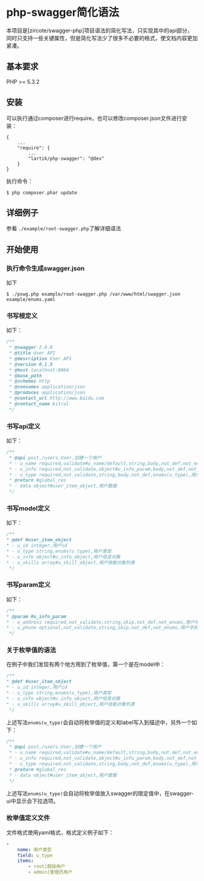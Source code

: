 # php-swagger简化语法
本项目是[zircote/swagger-php]项目语法的简化写法，只实现其中的api部分，同时只支持一些关键属性，但是简化写法少了很多不必要的格式，使文档内容更加紧凑。

## 基本要求
PHP >= 5.3.2

## 安装
可以执行通过composer进行require，也可以修改composer.json文件进行安装：
```
{
    ...
    "require": {
        ...
        "lartik/php-swagger": "@dev"
    }
}
```
执行命令：
```
$ php composer.phar update
```

## 详细例子
参看 `./example/root-swagger.php`了解详细语法

## 开始使用
### 执行命令生成swagger.json
如下
```
$ ./pswg.php example/root-swagger.php /var/www/html/swagger.json example/enums.yaml
```
### 书写根定义
如下：
```php
/**
 * @swagger 2.0.0
 * @title User API
 * @description User API
 * @version 0.1.9
 * @host localhost:8064
 * @base_path
 * @schemes http
 * @consumes application/json
 * @produces application/json
 * @contact_url http://www.baidu.com
 * @contact_name kitral
 */
```

### 书写api定义
如下：
```php
/**
 * @api post,/users,User,创建一个用户
 * - u_name required,validate#u_name/default,string,body,not_def,not_enums,用户昵称
 * - u_info required,not_validate,object#u_info_param,body,not_def,not_enums,用户信息
 * - u_type required,not_validate,string,body,not_def,enums(u_type),用户类型
 * @return #global_res
 * - data object#user_item_object,用户数据
 */
```

### 书写model定义
如下：
```php
/**
* @def #user_item_object
* - u_id integer,用户id
* - u_type string,enums(u_type),用户类型
* - u_info object#u_info_object,用户信息对象
* - u_skills array#u_skill_object,用户技能对象列表
 */
```


### 书写param定义
如下：
```php
/**
* @param #u_info_param
* - u_address required,not_validate,string,skip,not_def,not_enums,用户地址
* - u_phone optional,not_validate,string,skip,not_def,not_enums,用户手机号码
 */
```

### 关于枚举值的语法
在例子中我们发现有两个地方用到了枚举值，第一个是在model中：

```php
/**
* @def #user_item_object
* - u_id integer,用户id
* - u_type string,enums(u_type),用户类型
* - u_info object#u_info_object,用户信息对象
* - u_skills array#u_skill_object,用户技能对象列表
 */
```
上述写法`enums(u_type)`会自动将枚举值的定义和label写入到描述中，另外一个如下：

```php
/**
 * @api post,/users,User,创建一个用户
 * - u_name required,validate#u_name/default,string,body,not_def,not_enums,用户昵称
 * - u_info required,not_validate,object#u_info_param,body,not_def,not_enums,用户信息
 * - u_type required,not_validate,string,body,not_def,enums(u_type),用户类型
 * @return #global_res
 * - data object#user_item_object,用户数据
 */
```
上述写法`enums(u_type)`会自动将枚举值放入swagger的限定值中，在swagger-ui中显示会下拉选项。

### 枚举值定义文件
文件格式使用yaml格式，格式定义例子如下：
```yaml
-
    name: 用户类型
    field: u_type
    items:
        - root|超级用户
        - admin|管理员用户
```
